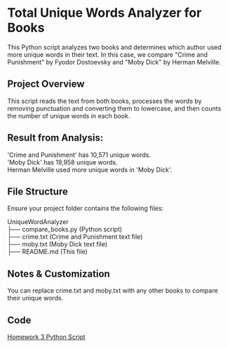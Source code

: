 # Total Unique Words Analyzer for Books
This Python script analyzes two books and determines which author used more unique words in their text. In this case, we compare "Crime and Punishment" by Fyodor Dostoevsky and "Moby Dick" by Herman Melville.

## Project Overview
This script reads the text from both books, processes the words by removing punctuation and converting them to lowercase, and then counts the number of unique words in each book.

## Result from Analysis:
'Crime and Punishment' has 10,571 unique words.  
'Moby Dick' has 19,958 unique words.  
Herman Melville used more unique words in 'Moby Dick'.  

## File Structure
Ensure your project folder contains the following files:

UniqueWordAnalyzer  
  ├── compare_books.py  (Python script)  
  ├── crime.txt         (Crime and Punishment text file)  
  ├── moby.txt          (Moby Dick text file)  
  ├── README.md         (This file)  

## Notes & Customization
You can replace crime.txt and moby.txt with any other books to compare their unique words.

## Code
[Homework 3 Python Script](https://github.com/domms2057/Homework3/blob/main/Hw3.py)
